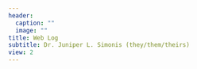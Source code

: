 ```yaml
---
header:
  caption: ""
  image: ""
title: Web Log
subtitle: Dr. Juniper L. Simonis (they/them/theirs)
view: 2
---
```

